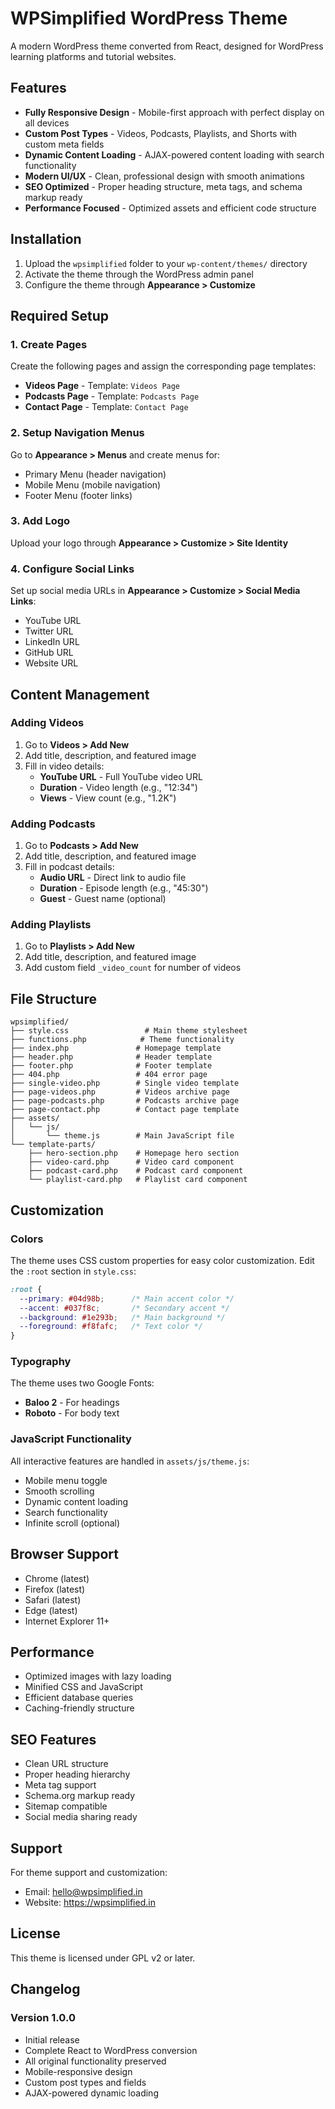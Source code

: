 # WPSimplified WordPress Theme

A modern WordPress theme converted from React, designed for WordPress learning platforms and tutorial websites.

## Features

- **Fully Responsive Design** - Mobile-first approach with perfect display on all devices
- **Custom Post Types** - Videos, Podcasts, Playlists, and Shorts with custom meta fields
- **Dynamic Content Loading** - AJAX-powered content loading with search functionality
- **Modern UI/UX** - Clean, professional design with smooth animations
- **SEO Optimized** - Proper heading structure, meta tags, and schema markup ready
- **Performance Focused** - Optimized assets and efficient code structure

## Installation

1. Upload the `wpsimplified` folder to your `wp-content/themes/` directory
2. Activate the theme through the WordPress admin panel
3. Configure the theme through **Appearance > Customize**

## Required Setup

### 1. Create Pages
Create the following pages and assign the corresponding page templates:

- **Videos Page** - Template: `Videos Page`
- **Podcasts Page** - Template: `Podcasts Page`  
- **Contact Page** - Template: `Contact Page`

### 2. Setup Navigation Menus
Go to **Appearance > Menus** and create menus for:
- Primary Menu (header navigation)
- Mobile Menu (mobile navigation)
- Footer Menu (footer links)

### 3. Add Logo
Upload your logo through **Appearance > Customize > Site Identity**

### 4. Configure Social Links
Set up social media URLs in **Appearance > Customize > Social Media Links**:
- YouTube URL
- Twitter URL  
- LinkedIn URL
- GitHub URL
- Website URL

## Content Management

### Adding Videos
1. Go to **Videos > Add New**
2. Add title, description, and featured image
3. Fill in video details:
   - **YouTube URL** - Full YouTube video URL
   - **Duration** - Video length (e.g., "12:34")
   - **Views** - View count (e.g., "1.2K")

### Adding Podcasts
1. Go to **Podcasts > Add New**
2. Add title, description, and featured image
3. Fill in podcast details:
   - **Audio URL** - Direct link to audio file
   - **Duration** - Episode length (e.g., "45:30")
   - **Guest** - Guest name (optional)

### Adding Playlists
1. Go to **Playlists > Add New**
2. Add title, description, and featured image
3. Add custom field `_video_count` for number of videos

## File Structure

```
wpsimplified/
├── style.css                 # Main theme stylesheet
├── functions.php            # Theme functionality
├── index.php               # Homepage template
├── header.php              # Header template
├── footer.php              # Footer template
├── 404.php                 # 404 error page
├── single-video.php        # Single video template
├── page-videos.php         # Videos archive page
├── page-podcasts.php       # Podcasts archive page
├── page-contact.php        # Contact page template
├── assets/
│   └── js/
│       └── theme.js        # Main JavaScript file
└── template-parts/
    ├── hero-section.php    # Homepage hero section
    ├── video-card.php      # Video card component
    ├── podcast-card.php    # Podcast card component
    └── playlist-card.php   # Playlist card component
```

## Customization

### Colors
The theme uses CSS custom properties for easy color customization. Edit the `:root` section in `style.css`:

```css
:root {
  --primary: #04d98b;      /* Main accent color */
  --accent: #037f8c;       /* Secondary accent */
  --background: #1e293b;   /* Main background */
  --foreground: #f8fafc;   /* Text color */
}
```

### Typography
The theme uses two Google Fonts:
- **Baloo 2** - For headings
- **Roboto** - For body text

### JavaScript Functionality
All interactive features are handled in `assets/js/theme.js`:
- Mobile menu toggle
- Smooth scrolling
- Dynamic content loading
- Search functionality
- Infinite scroll (optional)

## Browser Support

- Chrome (latest)
- Firefox (latest)
- Safari (latest)
- Edge (latest)
- Internet Explorer 11+

## Performance

- Optimized images with lazy loading
- Minified CSS and JavaScript
- Efficient database queries
- Caching-friendly structure

## SEO Features

- Clean URL structure
- Proper heading hierarchy
- Meta tag support
- Schema.org markup ready
- Sitemap compatible
- Social media sharing ready

## Support

For theme support and customization:
- Email: hello@wpsimplified.in
- Website: https://wpsimplified.in

## License

This theme is licensed under GPL v2 or later.

## Changelog

### Version 1.0.0
- Initial release
- Complete React to WordPress conversion
- All original functionality preserved
- Mobile-responsive design
- Custom post types and fields
- AJAX-powered dynamic loading